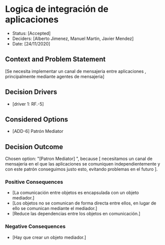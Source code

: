 # Logica de integración de aplicaciones

* Status: [Accepted] 
* Deciders: [Alberto Jimenez, Manuel Martin, Javier Mendez] 
* Date: [24/11/2020] 

## Context and Problem Statement

[Se necesita implementar un canal de mensajeria entre aplicaciones , principalmente mediante agentes de mensajeria]

## Decision Drivers 

* [driver 1: RF.-5]

## Considered Options

* [ADD-6] Patrón Mediator

## Decision Outcome

Chosen option: "[Patron Mediator] ", because [ necesitamos un canal de mensajeria en el que las aplicaciones se comuniquen independientemente y con este patrón conseguimos justo esto, evitando problemas en el futuro ].

### Positive Consequences 

* [La comunicación entre objetos es encapsulada con un objeto mediador.]
* [Los objetos no se comunican de forma directa entre ellos, en lugar de ello se comunican mediante el mediador.]
* [Reduce las dependencias entre los objetos en comunicación.]

### Negative Consequences 

* [Hay que crear un objeto mediador.]

<!-- markdownlint-disable-file MD013 -->

